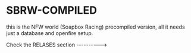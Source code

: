 # SBRW-COMPILED
this is the NFW world (Soapbox Racing) precompiled version, all it needs just a database and openfire setup.

Check the RELASES section ---------->
